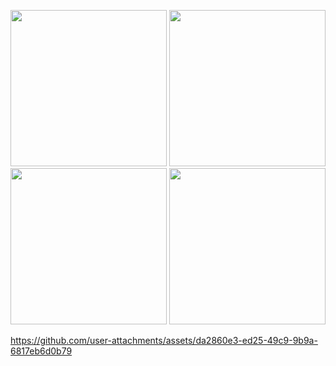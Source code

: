 <p>
  <img src="https://github.com/user-attachments/assets/a1098fe9-4c85-4263-8a1f-03bbb06d81fd"width="250""/>
   <img src="https://github.com/user-attachments/assets/aa9201ed-4e90-4202-b5ea-4d8a1b538dba"width="250""/>
   <img src="https://github.com/user-attachments/assets/f6f13b45-9862-4628-bac9-8b1998aaa5fa"width="250""/>
   <img src="https://github.com/user-attachments/assets/74889aa7-f545-43bb-ab29-19d7d6204834"width="250""/>
</p>


https://github.com/user-attachments/assets/da2860e3-ed25-49c9-9b9a-6817eb6d0b79

